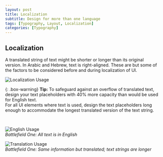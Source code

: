 ```yaml
---
layout: post
title: Localization
subtitle: Design for more than one language
tags: [Typography, Layout, Localization]
categories: [Typography]
---
```


## Localization
A translated string of text might be shorter or longer than its original version. In Arabic and Hebrew, text is right-aligned. These are but some of the factors to be considered before and during localization of UI.

![Localization Usage](/privatebebomalaka/img/Localization_text.png)  

{: .box-warning}
**Tip:** To safeguard against an overflow of translated text, design your text placeholders with 40% more capacity than would be used for English text.  
For all UI elements where text is used, design the text placeholders long enough to accommodate the longest translated version of the text string.

<br>

![English Usage](/privatebebomalaka/img/Localization_english.jpg)  
_Battlefield One: All text is in English_

![Translation Usage](/privatebebomalaka/img/Localization_translation.jpg)  
_Battlefield One: Same information but translated; text strings are longer_
